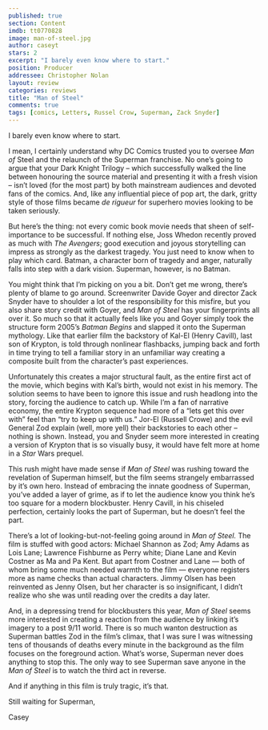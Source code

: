 ```yaml
---
published: true
section: Content
imdb: tt0770828
image: man-of-steel.jpg
author: caseyt
stars: 2
excerpt: "I barely even know where to start."
position: Producer
addressee: Christopher Nolan
layout: review
categories: reviews
title: "Man of Steel"
comments: true
tags: [comics, Letters, Russel Crow, Superman, Zack Snyder]
---
```

<p>I barely even know where to start.</p>
<p>I mean, I certainly understand why DC Comics trusted you to oversee <em>Man of </em>Steel and the relaunch of the Superman franchise. No one&rsquo;s going to argue that your Dark Knight Trilogy &ndash; which successfully walked the line between honouring the source material and presenting it with a fresh vision &ndash; isn&rsquo;t loved (for the most part) by both mainstream audiences and devoted fans of the comics. And, like any influential piece of pop art, the dark, gritty style of those films became <em>de rigueur</em> for superhero movies looking to be taken seriously.</p>
<p>But here&rsquo;s the thing: not every comic book movie needs that sheen of self-importance to be successful. If nothing else, Joss Whedon recently proved as much with <em>The Avengers</em>; good execution and joyous storytelling can impress as strongly as the darkest tragedy. You just need to know when to play which card. Batman, a character born of tragedy and anger, naturally falls into step with a dark vision. Superman, however, is no Batman.</p>
<p>You might think that I&rsquo;m picking on you a bit. Don&rsquo;t get me wrong, there&rsquo;s plenty of blame to go around. Screenwriter Davide Goyer and director Zack Snyder have to shoulder a lot of the responsibility for this misfire, but you also share story credit with Goyer, and <em>Man of Steel</em> has your fingerprints all over it. So much so that it actually feels like you and Goyer simply took the structure form 2005&rsquo;s <em>Batman Begins</em> and slapped it onto the Superman mythology. Like that earlier film the backstory of Kal-El (Henry Cavill), last son of Krypton, is told through nonlinear flashbacks, jumping back and forth in time trying to tell a familiar story in an unfamiliar way creating a composite built from the character&rsquo;s past experiences.</p>
<p>Unfortunately this creates a major structural fault, as the entire first act of the movie, which begins with Kal&rsquo;s birth, would not exist in his memory. The solution seems to have been to ignore this issue and rush headlong into the story, forcing the audience to catch up. While I&rsquo;m a fan of narrative economy, the entire Krypton sequence had more of a &ldquo;lets get this over with&rdquo; feel than &ldquo;try to keep up with us.&rdquo; Jor-El (Russell Crowe) and the evil General Zod explain (well, more yell) their backstories to each other &ndash; nothing is shown. Instead, you and Snyder seem more interested in creating a version of Krypton that is so visually busy, it would have felt more at home in a <em>Star </em>Wars prequel.</p>
<p>This rush might have made sense if <em>Man of Steel</em> was rushing toward the revelation of Superman himself, but the film seems strangely embarrassed by it&rsquo;s own hero. Instead of embracing the innate goodness of Superman, you&rsquo;ve added a layer of grime, as if to let the audience know you think he&rsquo;s too square for a modern blockbuster. Henry Cavill, in his chiseled perfection, certainly looks the part of Superman, but he doesn&rsquo;t feel the part.</p>
<p>There&rsquo;s a lot of looking-but-not-feeling going around in <em>Man of Steel.</em> The film is stuffed with good actors: Michael Shannon as Zod; Amy Adams as Lois Lane; Lawrence Fishburne as Perry white; Diane Lane and Kevin Costner as Ma and Pa Kent. But apart from Costner and Lane &mdash;  both of whom bring some much needed warmth to the film &mdash; everyone registers more as name checks than actual characters. Jimmy Olsen has been reinvented as Jenny Olsen, but her character is so insignificant, I didn&rsquo;t realize who she was until reading over the credits a day later.</p>
<p>And, in a depressing trend for blockbusters this year, <em>Man of Steel</em> seems more interested in creating a reaction from the audience by linking it&rsquo;s imagery to a post 9/11 world. There is so much wanton destruction as Superman battles Zod in the film&rsquo;s climax, that I was sure I was witnessing tens of thousands of deaths every minute in the background as the film focuses on the foreground action. What&rsquo;s worse, Superman never does anything to stop this. The only way to see Superman save anyone in the <em>Man of Steel</em> is to watch the third act in reverse.</p>
<p>And if anything in this film is truly tragic, it&rsquo;s that.</p>
<p>Still waiting for Superman,</p>
<p>Casey</p>
